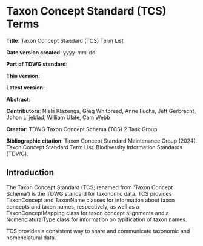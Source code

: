 # Taxon Concept Standard (TCS) Terms

**Title**: Taxon Concept Standard (TCS) Term List

**Date version created**: yyyy-mm-dd

**Part of TDWG standard**: 

**This version**:

**Latest version**:

**Abstract**: 

**Contributors**: Niels Klazenga, Greg Whitbread, Anne Fuchs, Jeff Gerbracht,
Johan Liljeblad, William Ulate, Cam Webb

**Creator**: TDWG Taxon Concept Schema (TCS) 2 Task Group

**Bibliographic citation**: Taxon Concept Standard Maintenance Group (2024).
Taxon Concept Standard Term List. Biodiversity Information Standards (TDWG).

## Introduction

The Taxon Concept Standard (TCS; renamed from 'Taxon Concept Schema') is the
TDWG standard for taxonomic data. TCS provides TaxonConcept and TaxonName
classes for information about taxon concepts and taxon names, respectively, as
well as a TaxonConceptMapping class for taxon concept alignments and a
NomenclaturalType class for information on typification of taxon names.

TCS provides a consistent way to share and communicate taxonomic and
nomenclatural data.

<br/>
